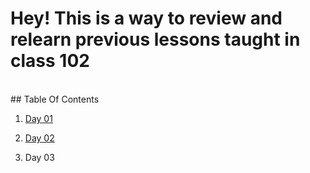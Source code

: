 # Hey! This is a way to review and relearn previous lessons taught in class 102
<br>
## Table Of Contents

1. [Day 01](https://jennerdulce.github.io/reading-notes/Day-01.md)

2. [Day 02](https://jennerdulce.github.io/reading-notes/Day-02.md)

3. Day 03

